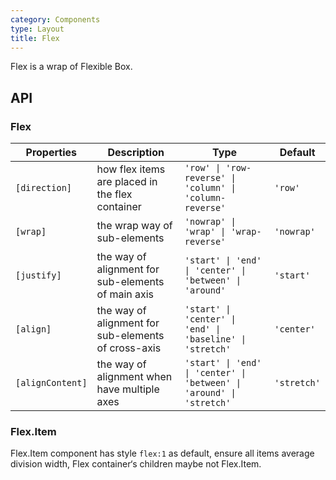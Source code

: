 ```yaml
---
category: Components
type: Layout
title: Flex
---
```



Flex is a wrap of  Flexible Box.



## API

### Flex

| Properties | Description | Type | Default |
|----|-----|------|------|
| `[direction]` | how flex items are placed in the flex container | `'row' \| 'row-reverse' \| 'column' \| 'column-reverse'` | `'row'` |
| `[wrap]` | the wrap way of sub-elements | `'nowrap' \| 'wrap' \| 'wrap-reverse'`  | `'nowrap'` |
| `[justify]` | the way of alignment for sub-elements of main axis | `'start' \| 'end' \| 'center' \| 'between' \| 'around'` | `'start'` |
| `[align]` | the way of alignment for sub-elements of cross-axis  | `'start' \| 'center' \| 'end' \| 'baseline' \| 'stretch'` | `'center'` |
| `[alignContent]` | the way of alignment when have multiple axes | `'start' \| 'end' \| 'center' \| 'between' \| 'around' \| 'stretch'`  | `'stretch'` |

### Flex.Item

Flex.Item component has style `flex:1` as default, ensure all items average division width, Flex container‘s children maybe not Flex.Item.
